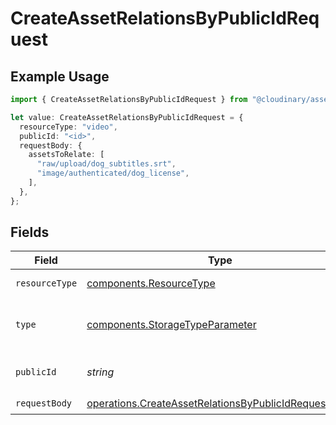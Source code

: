 # CreateAssetRelationsByPublicIdRequest

## Example Usage

```typescript
import { CreateAssetRelationsByPublicIdRequest } from "@cloudinary/asset-management/models/operations";

let value: CreateAssetRelationsByPublicIdRequest = {
  resourceType: "video",
  publicId: "<id>",
  requestBody: {
    assetsToRelate: [
      "raw/upload/dog_subtitles.srt",
      "image/authenticated/dog_license",
    ],
  },
};
```

## Fields

| Field                                                                                                                        | Type                                                                                                                         | Required                                                                                                                     | Description                                                                                                                  |
| ---------------------------------------------------------------------------------------------------------------------------- | ---------------------------------------------------------------------------------------------------------------------------- | ---------------------------------------------------------------------------------------------------------------------------- | ---------------------------------------------------------------------------------------------------------------------------- |
| `resourceType`                                                                                                               | [components.ResourceType](../../models/components/resourcetype.md)                                                           | :heavy_check_mark:                                                                                                           | The type of resource.                                                                                                        |
| `type`                                                                                                                       | [components.StorageTypeParameter](../../models/components/storagetypeparameter.md)                                           | :heavy_check_mark:                                                                                                           | The delivery type of the asset.                                                                                              |
| `publicId`                                                                                                                   | *string*                                                                                                                     | :heavy_check_mark:                                                                                                           | The public ID of the asset.                                                                                                  |
| `requestBody`                                                                                                                | [operations.CreateAssetRelationsByPublicIdRequestBody](../../models/operations/createassetrelationsbypublicidrequestbody.md) | :heavy_check_mark:                                                                                                           | N/A                                                                                                                          |